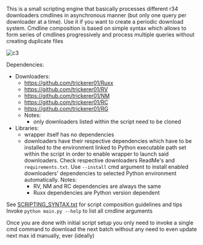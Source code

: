 This is a small scripting engine that basically processes different r34 downloaders cmdlines in asynchronous manner (but only one query per downloader at a time). Use it if you want to create a periodic download system. Cmdline composition is based on simple syntax which allows to form series of cmdlines progressively and process multiple queries without creating duplicate files

![c3](https://user-images.githubusercontent.com/76029665/203684613-3f11e0c9-1a42-4cb5-b56d-3da22b9cb219.gif)

Dependencies:
- Downloaders:
  - https://github.com/trickerer01/Ruxx
  - https://github.com/trickerer01/RV
  - https://github.com/trickerer01/NM
  - https://github.com/trickerer01/RC
  - https://github.com/trickerer01/RG
  - Notes:
    - only downloaders listed within the script need to be cloned
- Libraries:
  - wrapper itself has no dependencies
  - downloaders have their respective dependencies which have to be installed to the environment linked to Python executable path set within the script in order to enable wrapper to launch said downloaders. Check respective downloaders ReadMe's and `requirements.txt`. Use `--install` cmd argument to install enabled downloaders' dependencies to selected Python environment automatically. Notes:
    - RV, NM and RC dependencies are always the same
    - Ruxx dependencies are Python version dependent

See [SCRIPTING_SYNTAX.txt](https://github.com/trickerer01/download-multi-async-wrapper/blob/master/SCRIPTING_SYNTAX.txt) for script composition guidelines and tips  
Invoke `python main.py --help` to list all cmdline arguments

Once you are done with initial script setup you only need to invoke a single cmd command to download the next batch without any need to even update next max id manually, ever (ideally)
